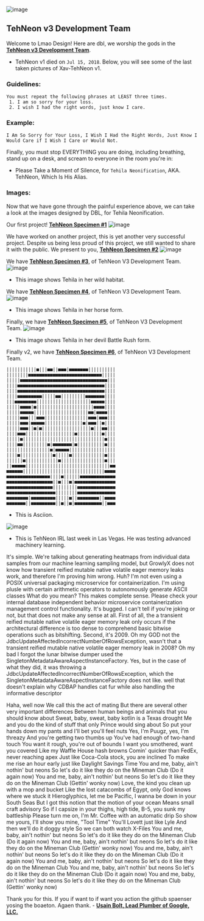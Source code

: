 ![image](https://user-images.githubusercontent.com/62861393/172272175-c36272c6-f56b-4dec-bbbe-a024ea835d79.png)

## TehNeon v3 Development Team
Welcome to Lmao Design! Here are dbl, we worship the gods in the [**TehNeon v3 Development Team**](https://forums.vape.gg/index.php?members/tehneon.729/). 
- TehNeon v1 died on `Jul 15, 2018`. Below, you will see some of the last taken pictures of Xav-TehNeon v1.

### Guidelines:
```
You must repeat the following phrases at LEAST three times.
 1. I am so sorry for your loss.
 2. I wish I had the right words, just know I care.
```

### Example:
```
I Am So Sorry for Your Loss, I Wish I Had the Right Words, Just Know I Would Care if I Wish I Care or Would Not. 
```

Finally, you must stop EVERYTHING you are doing, including breathing, stand up on a desk, and scream to everyone in the room you're in:
- Please Take a Moment of Silence, for `Tehila Neonification`, AKA. TehNeon, Which Is His Alias.

### Images:
Now that we have gone through the painful experience above, we can take a look at the images designed by DBL, for Tehila Neonification.


Our first project! [**TehNeon Specimen #1**](https://github.com/tehneon)
![image](https://user-images.githubusercontent.com/96917554/149058631-c446f11f-f371-4494-82d3-91092fd517d8.png)

We have worked on another project, this is yet another very successful project. Despite us being less proud of this project, we still wanted to share it with the public. We present to you, [**TehNeon Specimen #2**](https://github.com/tehneon)
![image](https://user-images.githubusercontent.com/96917554/149058891-a459af39-83a0-4e48-aaae-e379ae62a062.png)

We have [**TehNeon Specimen #3**](https://github.com/tehneon), of TehNeon V3 Development Team.
![image](https://user-images.githubusercontent.com/62861393/149156076-abb30844-6788-41b5-8bd1-53909f6c8baa.png)
- This image shows Tehila in her wild habitat.

We have [**TehNeon Specimen #4**](https://github.com/tehneon), of TehNeon V3 Development Team.
![image](https://user-images.githubusercontent.com/62861393/153329326-6d8642cc-4d73-4a75-8e7f-9391a938f9c3.png)
- This image shows Tehila in her horse form.

Finally, we have [**TehNeon Specimen #5**](https://github.com/tehneon), of TehNeon V3 Development Team.
![image](https://user-images.githubusercontent.com/62861393/159395410-f8c5e8a9-1deb-435b-9913-f0d7839a934b.png)
- This image shows Tehila in her devil Battle Rush form.

Finally v2, we have [**TehNeon Specimen #6**](https://github.com/tehneon), of TehNeon V3 Development Team.

```
|||||||||||■|||■■||■■■|■■■■■■■||||||||||
||||||||■■■■■■■■■■■■■■■■■■■■■■■■■■■|||||
|||||■■■■■■■■■■■■■■■■■■■■■■■■■■■■■■■■|||
||||■■■■■■■■■■■■■■■■■■■■■■■■■■■■■■■■||||
||||■■■■■■■■■■■■■■■■■■■■■■■■■■■■■■■■||||
||||■■■■■■■■■|||||■■|||||||||■■■■■■■||||
|||■■■■■■■■||||||||||||||||||||■■■■■||||
|||||■■■■|■|||||||||||||||||||||■■■■||||
|||||■■■■■||||||||||||||||||||■■|■■■■|||
|||||■■■|||■■■||||||||||||||||■■■|■■■|||
|||||■■■|■■■■■||||||||||||||■|■■■||■||||
|||||■■■||■|■||||||||||||||||||■|||■■|||
||||■■■||||||||||||||||||■|||||||||■||||
|||||■||||||||||||||||||||||||||||||■|||
||||■■|||||||||■|■■■■■■■|■||||||||||■|||
||||||||||||||||■|■■■■■|||||||||||||||||
||||■||||||||||||■|||||■||||||||||||■|||
||||||■||||||||||||■||||||||||||||||■|||
||■■■■■|||||||||||||||||||||||||||||||■■
■■■■■■||||||||||||||||||||||||||||||■■■■
■■■■■■■■■■■■■■■■||||■||||||■■■■■■■■■■■■■
■■■■■■■■■■■■■■■■■||■|||■|■■■■■■■■■■■■■■■
■■■■■■■■■■■■■■■■■|||||||||■■■■■■■■■■■■■■
■■■■■■■■■■■■■■■■■■||||||||■■■■■■■■■■■■■■
■■■■■■■■|■■■■■■■■■|||||■||■■■■■■■■||■■■■
■■■■■■■||■■■■■■■■■||■||■|■■■■■■■■■■||■■■
```
- This is Asciion.

![image](https://camo.githubusercontent.com/f14869418caebf6b32dd4ed0334f34c50b1b99100103e43ef4ca7220526d79b8/687474703a2f2f7777772e64692e656e732e66722f77696c6c6f772f72657365617263682f7375727265616c2f696d616765732f7375727265616c2e676966)
- This is TehNeon IRL last week in Las Vegas. He was testing advanced machinery learning.

It's simple. We're talking about generating heatmaps from individual data samples from our machine learning sampling model, but GrowlyX does not know how transient reified mutable native volatile eager memory leaks work, and therefore I'm proving him wrong.
Huh? I'm not even using a POSIX universal packaging microservice for containerization. I'm using plusle with certain arithmetic operators to autonomously generate ASCII classes 
What do you mean? This makes complete sense. Please check your internal database independent behavior microservice containerization management control functionality. It's bugged.
I can't tell if you're joking or not, but that does not make any sense at all. First of all, the a transient reified mutable native volatile eager memory leak only occurs if the architectural difference is too dense to comprehend basic bitwise operations such as bitshifting. Second, it's 2009.
Oh my GOD not the JdbcUpdateAffectedIncorrectNumberOfRowsException, wasn't that a transient reified mutable native volatile eager memory leak in 2008?
Oh my bad I forgot the lunar bitwise dumper used the SingletonMetadataAwareAspectInstanceFactory.
Yes, but in the case of what they did, it was throwing a JdbcUpdateAffectedIncorrectNumberOfRowsException, which the SingletonMetadataAwareAspectInstanceFactory does not like.
well that doesn't explain why CDBAP handles cat fur while also handling the informative descriptor

Haha, well now
We call this the act of mating
But there are several other very important differences
Between human beings and animals that you should know about
Sweat, baby, sweat, baby kotlin is a Texas drought
Me and you do the kind of stuff that only Prince would sing about
So put your hands down my pants and I'll bet you'll feel nuts
Yes, I'm Puugz, yes, I'm threazy
And you're getting two thumbs up
You've had enough of two-hand touch
You want it rough, you're out of bounds
I want you smothered, want you covered
Like my Waffle House hash browns
Comin' quicker than FedEx, never reaching apex
Just like Coca-Cola stock, you are inclined
To make me rise an hour early just like Daylight Savings Time
You and me, baby, ain't nothin' but neons
So let's do it like they do on the Mineman Club
(Do it again now)
You and me, baby, ain't nothin' but neons
So let's do it like they do on the Mineman Club
(Gettin' wonky now)
Love, the kind you clean up with a mop and bucket
Like the lost catacombs of Egypt, only God knows where we stuck it
Hieroglyphics, let me be Pacific, I wanna be down in your South Seas
But I got this notion that the motion of your ocean
Means small craft advisory
So if I capsize in your thighs, high tide, B-5, you sunk my battleship
Please turn me on, I'm Mr. Coffee with an automatic drip
So show me yours, I'll show you mine, "Tool Time"
You'll Lovett just like Lyle
And then we'll do it doggy style
So we can both watch X-Files
You and me, baby, ain't nothin' but neons
So let's do it like they do on the Mineman Club
(Do it again now)
You and me, baby, ain't nothin' but neons
So let's do it like they do on the Mineman Club
(Gettin' wonky now)
You and me, baby, ain't nothin' but neons
So let's do it like they do on the Mineman Club
(Do it again now)
You and me, baby, ain't nothin' but neons
So let's do it like they do on the Mineman Club
You and me, baby, ain't nothin' but neons
So let's do it like they do on the Mineman Club
(Do it again now)
You and me, baby, ain't nothin' but neons
So let's do it like they do on the Mineman Club
(Gettin' wonky now)

Thank you for this. If you if want to if want you action the github spaenser yosing the boaeton. Agaen thank. - [**Usain Bolt, Lead Plumber of Google, LLC.**](https://horse.com)
